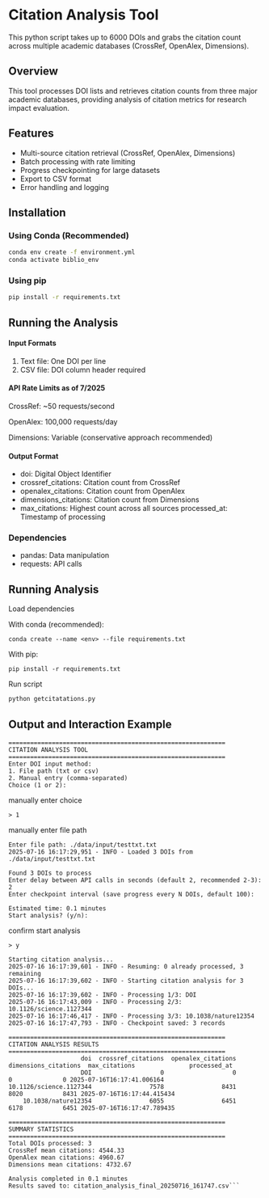 # Citation Analysis Tool
This python script takes up to 6000 DOIs and grabs the citation count across multiple academic databases (CrossRef, OpenAlex, Dimensions).

## Overview
This tool processes DOI lists and retrieves citation counts from three major academic databases, providing analysis of citation metrics for research impact evaluation.

## Features
- Multi-source citation retrieval (CrossRef, OpenAlex, Dimensions)
- Batch processing with rate limiting
- Progress checkpointing for large datasets
- Export to CSV format
- Error handling and logging

## Installation

### Using Conda (Recommended)
```bash
conda env create -f environment.yml
conda activate biblio_env
```
### Using pip
```bash
pip install -r requirements.txt
```

## Running the Analysis
#### Input Formats

1. Text file: One DOI per line
2. CSV file: DOI column header required

#### API Rate Limits as of 7/2025

CrossRef: ~50 requests/second 

OpenAlex: 100,000 requests/day

Dimensions: Variable (conservative approach recommended)

#### Output Format

- doi: Digital Object Identifier 
- crossref_citations: Citation count from CrossRef
- openalex_citations: Citation count from OpenAlex
- dimensions_citations: Citation count from Dimensions
- max_citations: Highest count across all sources
processed_at: Timestamp of processing


### Dependencies

- pandas: Data manipulation
- requests: API calls

## Running Analysis 

Load dependencies

With conda (recommended):
```
conda create --name <env> --file requirements.txt
```

With pip:
```
pip install -r requirements.txt
```

Run script 

``` bash
python getcitatations.py 
```
## Output and Interaction Example
```
============================================================
CITATION ANALYSIS TOOL
============================================================
Enter DOI input method:
1. File path (txt or csv)
2. Manual entry (comma-separated)
Choice (1 or 2): 
```
manually enter choice 

```
> 1
```
manually enter file path 
```
Enter file path: ./data/input/testtxt.txt
2025-07-16 16:17:29,951 - INFO - Loaded 3 DOIs from ./data/input/testtxt.txt

Found 3 DOIs to process
Enter delay between API calls in seconds (default 2, recommended 2-3): 2
Enter checkpoint interval (save progress every N DOIs, default 100): 

Estimated time: 0.1 minutes
Start analysis? (y/n): 
```
confirm start analysis
```
> y

Starting citation analysis...
2025-07-16 16:17:39,601 - INFO - Resuming: 0 already processed, 3 remaining
2025-07-16 16:17:39,602 - INFO - Starting citation analysis for 3 DOIs...
2025-07-16 16:17:39,602 - INFO - Processing 1/3: DOI
2025-07-16 16:17:43,009 - INFO - Processing 2/3: 10.1126/science.1127344
2025-07-16 16:17:46,417 - INFO - Processing 3/3: 10.1038/nature12354
2025-07-16 16:17:47,793 - INFO - Checkpoint saved: 3 records

============================================================
CITATION ANALYSIS RESULTS
============================================================
                    doi  crossref_citations  openalex_citations  dimensions_citations  max_citations               processed_at
                    DOI                   0                   0                     0              0 2025-07-16T16:17:41.006164
10.1126/science.1127344                7578                8431                  8020           8431 2025-07-16T16:17:44.415434
    10.1038/nature12354                6055                6451                  6178           6451 2025-07-16T16:17:47.789435

============================================================
SUMMARY STATISTICS
============================================================
Total DOIs processed: 3
CrossRef mean citations: 4544.33
OpenAlex mean citations: 4960.67
Dimensions mean citations: 4732.67

Analysis completed in 0.1 minutes
Results saved to: citation_analysis_final_20250716_161747.csv```

```

